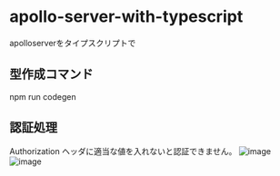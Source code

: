 # apollo-server-with-typescript
apolloserverをタイプスクリプトで

## 型作成コマンド
npm run codegen

## 認証処理
Authorization ヘッダに適当な値を入れないと認証できません。
![image](https://user-images.githubusercontent.com/2908535/126059735-5f89b7a9-1dff-44c4-a856-001e89a1bad5.png)
![image](https://user-images.githubusercontent.com/2908535/126059736-43034a11-4f67-44e9-a307-dd7edb2be5bd.png)
